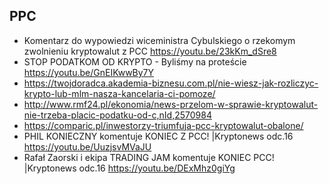 ## PPC

- Komentarz do wypowiedzi wiceministra Cybulskiego o rzekomym zwolnieniu kryptowalut z PCC https://youtu.be/23kKm_dSre8
- STOP PODATKOM OD KRYPTO - Byliśmy na proteście https://youtu.be/GnEIKwwBy7Y
- https://twojdoradca.akademia-biznesu.com.pl/nie-wiesz-jak-rozliczyc-krypto-lub-mlm-nasza-kancelaria-ci-pomoze/
- http://www.rmf24.pl/ekonomia/news-przelom-w-sprawie-kryptowalut-nie-trzeba-placic-podatku-od-c,nId,2570984
- https://comparic.pl/inwestorzy-triumfuja-pcc-kryptowalut-obalone/
- PHIL KONIECZNY komentuje KONIEC Z PCC! |Kryptonews odc.16 https://youtu.be/UuzjsvMVaJU
- Rafał Zaorski i ekipa TRADING JAM komentuje KONIEC PCC! |Kryptonews odc.16 https://youtu.be/DExMhz0giYg
